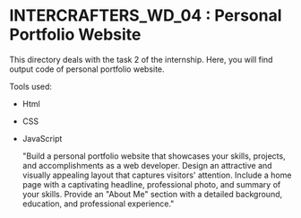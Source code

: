 # INTERCRAFTERS_WD_04 : Personal Portfolio Website

This directory deals with the task 2 of the internship.
Here, you will find output code of personal portfolio website.

Tools used:
- Html
- CSS
- JavaScript

  "Build a personal portfolio website that showcases your skills, projects, and accomplishments as a web developer. Design an attractive and visually appealing layout that captures visitors' attention. Include a home page with a captivating headline, professional photo, and summary of your skills. Provide an "About Me" section with a detailed background, education, and professional experience."
